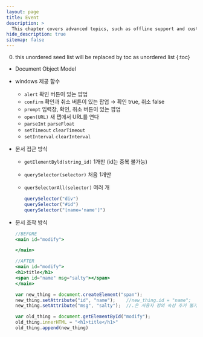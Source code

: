 ```yaml
---
layout: page
title: Event
description: >
  This chapter covers advanced topics, such as offline support and custom JS builds. Codings skills are recommended.
hide_description: true
sitemap: false
---
```

0. this unordered seed list will be replaced by toc as unordered list
{:toc}

- Document Object Model
- windows  제공 함수
    - `alert` 확인 버튼이 있는 팝업
    - `confirm` 확인과 취소 버튼이 있는 팝업 → 확인 true, 취소 false
    - `prompt` 입력창, 확인, 취소 버튼이 있는 팝업
    - `open(URL)` 새 탭에서 URL를 연다
    - `parseInt` `parseFloat`
    - `setTimeout` `clearTimeout`
    - `setInterval` `clearInterval`
- 문서 접근 방식
    - `getElementByld(string_id)` 1개만 (id는 중복 불가능)
    - `querySelector(selector)` 처음 1개만
    - `querSelectorAll(selector)` 여러 개
        
        ```jsx
        querySelector("div")
        querySelector("#id")
        querySelector("[name='name']")
        ```
        
- 문서 조작 방식
    
    ```jsx
    //BEFORE
    <main id="modify">
    
    </main>
    ```
    
    ```jsx
    //AFTER
    <main id="modify">
    <h1>title</h1>
    <span id="name" msg="salty"></span>
    </main>
    ```
    
    ```jsx
    var new_thing = document.createElement("span");
    new_thing.setAttribute("id", "name");    //new_thing.id = "name";
    new_thing.setAttribute("msg", "salty");  //.은 사용자 정의 속성 추가 불가능
    
    var old_thing = document.getElementById("modify");
    old_thing.innerHTML = "<h1>title</h1>"
    old_thing.append(new_thing)
    ```
